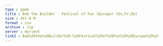 ```yaml
---
type : game
title : Bob the Builder - Festival of Fun (Europe) (En,Fr,De)
size : 457.8 M
format : iso
archive : zip
server : myrient
link2 : Bob%20the%20Builder%20-%20Festival%20of%20Fun%20%28Europe%29%20%28En%2CFr%2CDe%29
---
```


